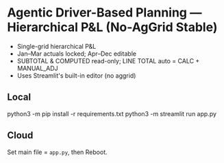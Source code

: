 # Agentic Driver-Based Planning — Hierarchical P&L (No-AgGrid Stable)
- Single-grid hierarchical P&L
- Jan–Mar actuals locked; Apr–Dec editable
- SUBTOTAL & COMPUTED read-only; LINE TOTAL auto = CALC + MANUAL_ADJ
- Uses Streamlit's built-in editor (no aggrid)

## Local
python3 -m pip install -r requirements.txt
python3 -m streamlit run app.py

## Cloud
Set main file = `app.py`, then Reboot.

